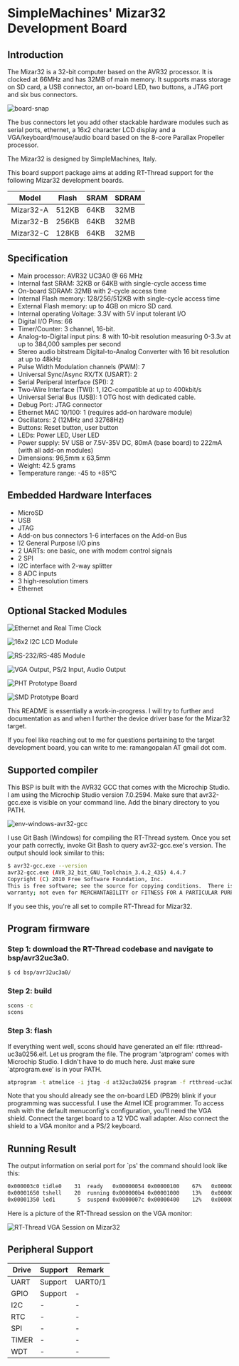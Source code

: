 # SimpleMachines' Mizar32 Development Board

## Introduction

The Mizar32 is a 32-bit computer based on the AVR32 processor. It is
clocked at 66MHz and has 32MB of main memory. It supports mass storage
on SD card, a USB connector, an on-board LED, two buttons, a JTAG port
and six bus connectors.

![board-snap](figures/board-snap.png)

The bus connectors let you add other stackable hardware modules such
as serial ports, ethernet, a 16x2 character LCD display and a
VGA/keyboard/mouse/audio board based on the 8-core Parallax Propeller
processor.

The Mizar32 is designed by SimpleMachines, Italy.

This board support package aims at adding RT-Thread support for the
following Mizar32 development boards.

| Model     | Flash | SRAM | SDRAM |
| --------- | ----- | ---- | ----  |
| Mizar32-A | 512KB | 64KB | 32MB  |
| Mizar32-B | 256KB | 64KB | 32MB  |
| Mizar32-C | 128KB | 64KB | 32MB  |

## Specification

- Main processor: AVR32 UC3A0 @ 66 MHz
- Internal fast SRAM: 32KB or 64KB with single-cycle access time
- On-board SDRAM: 32MB with 2-cycle access time
- Internal Flash memory: 128/256/512KB with single-cycle access time
- External Flash memory: up to 4GB on micro SD card.
- Internal operating Voltage: 3.3V with 5V input tolerant I/O
- Digital I/O Pins: 66
- Timer/Counter: 3 channel, 16-bit.
- Analog-to-Digital input pins: 8 with 10-bit resolution measuring 0-3.3v at up to 384,000 samples per second
- Stereo audio bitstream Digital-to-Analog Converter with 16 bit resolution at up to 48kHz
- Pulse Width Modulation channels (PWM): 7
- Universal Sync/Async RX/TX (USART): 2
- Serial Periperal Interface (SPI): 2
- Two-Wire Interface (TWI): 1, I2C-compatible at up to 400kbit/s
- Universal Serial Bus (USB): 1 OTG host with dedicated cable.
- Debug Port: JTAG connector
- Ethernet MAC 10/100: 1 (requires add-on hardware module)
- Oscillators: 2 (12MHz and 32768Hz)
- Buttons: Reset button, user button
- LEDs: Power LED, User LED
- Power supply: 5V USB or 7.5V-35V DC, 80mA (base board) to 222mA (with all add-on modules)
- Dimensions: 96,5mm x 63,5mm
- Weight: 42.5 grams
- Temperature range: -45 to +85°C

## Embedded Hardware Interfaces

- MicroSD
- USB
- JTAG
- Add-on bus connectors 1-6 interfaces on the Add-on Bus
- 12 General Purpose I/O pins
- 2 UARTs: one basic, one with modem control signals
- 2 SPI
- I2C interface with 2-way splitter
- 8 ADC inputs
- 3 high-resolution timers
- Ethernet

## Optional Stacked Modules

![Ethernet and Real Time Clock](figures/Mizar32_Ethernet_RTC_Module.jpg)

![16x2 I2C LCD Module](figures/Mizar32_I2C_LCD_Module.jpg)

![RS-232/RS-485 Module](figures/Mizar32_RS_232_485_Module.jpg)

![VGA Output, PS/2 Input, Audio Output](figures/Mizar32_VGA_Propeller_Module.jpg)

![PHT Prototype Board](figures/Mizar32_Protoboard_PHT.jpg)

![SMD Prototype Board](figures/Mizar32_Protoboard_SMD.jpg)

This README is essentially a work-in-progress. I will try to further
and documentation as and when I further the device driver base for the
Mizar32 target.

If you feel like reaching out to me for questions pertaining to the
target development board, you can write to me: ramangopalan AT gmail
dot com.

## Supported compiler

This BSP is built with the AVR32 GCC that comes with the Microchip
Studio. I am using the Microchip Studio version 7.0.2594. Make sure
that avr32-gcc.exe is visible on your command line. Add the binary
directory to you PATH.

![env-windows-avr32-gcc](figures/env-windows-avr32-gcc.png)

I use Git Bash (Windows) for compiling the RT-Thread system. Once you
set your path correctly, invoke Git Bash to query avr32-gcc.exe's
version. The output should look similar to this:

```bash
$ avr32-gcc.exe --version
avr32-gcc.exe (AVR_32_bit_GNU_Toolchain_3.4.2_435) 4.4.7
Copyright (C) 2010 Free Software Foundation, Inc.
This is free software; see the source for copying conditions.  There is NO
warranty; not even for MERCHANTABILITY or FITNESS FOR A PARTICULAR PURPOSE.
```

If you see this, you're all set to compile RT-Thread for Mizar32.

## Program firmware

### Step 1: download the RT-Thread codebase and navigate to bsp/avr32uc3a0.

```bash
$ cd bsp/avr32uc3a0/
```

### Step 2: build

```bash
scons -c
scons
```

### Step 3: flash

If everything went well, scons should have generated an elf file:
rtthread-uc3a0256.elf. Let us program the file. The program 'atprogram'
comes with Microchip Studio. I didn't have to do much here. Just make sure
`atprogram.exe' is in your PATH.

```bash
atprogram -t atmelice -i jtag -d at32uc3a0256 program -f rtthread-uc3a0256.elf
```

Note that you should already see the on-board LED (PB29) blink if your
programming was successful. I use the Atmel ICE programmer. To access
msh with the default menuconfig's configuration, you'll need the VGA
shield. Connect the target board to a 12 VDC wall adapter. Also
connect the shield to a VGA monitor and a PS/2 keyboard.

## Running Result

The output information on serial port for `ps' the command should look like this:

```bash
0x000003c0 tidle0    31  ready   0x00000054 0x00000100    67%   0x00000009 OK
0x00001650 tshell    20  running 0x000000b4 0x00001000    13%   0x0000000a OK
0x00001350 led1       5  suspend 0x0000007c 0x00000400    12%   0x00000005 EINTRPT
```

Here is a picture of the RT-Thread session on the VGA monitor:

![RT-Thread VGA Session on Mizar32](figures/mizar32-vga-out.jpg)

## Peripheral Support

| Drive | Support | Remark  |
| ----- | ------- | ------- |
| UART  | Support | UART0/1 |
| GPIO  | Support | -       |
| I2C   | -       | -       |
| RTC   | -       | -       |
| SPI   | -       | -       |
| TIMER | -       | -       |
| WDT   | -       | -       |

